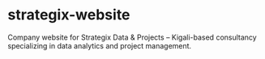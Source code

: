 # strategix-website
Company website for Strategix Data &amp; Projects – Kigali-based consultancy specializing in data analytics and project management.
